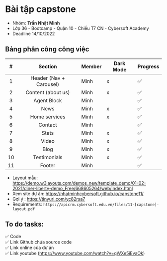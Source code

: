 # Bài tập capstone
- Nhóm: **Trần Nhật Minh**
- Lớp 36 - Bootcamp - Quận 10 - Chiều T7 CN - Cybersoft Academy
- Deadline 14/10/2022
## Bảng phân công công việc
|  # |       **Section**       | **Member** | **Dark Mode** | **Progress** |
|:--:|:-----------------------:|------------|---------------|----------|
| 1  | Header (Nav + Carousel) | Minh       | x             |   ✅       |
| 2  | Content (about us)      | Minh       | x             |   ✅       |
| 3  | Agent Block             | Minh       |               |   ✅       |
| 4  | News                    | Minh       | x             |   ✅       |
| 5  | Home services           | Minh       | x             |   ✅       |
| 6  | Contact                 | Minh       |               |   ✅       |
| 7  | Stats                   | Minh       | x             |   ✅       |
| 8  | Video                   | Minh       | x             |   ✅       |
| 9  | Blog                    | Minh       | x             |   ✅       |
| 10 | Testimonials            | Minh       | x             |   ✅       |
| 11 | Footer                  | Minh       |               |   ✅       |

- Layout mẫu: https://demo.w3layouts.com/demos_new/template_demo/01-02-2021/diner-liberty-demo_Free/668605264/web/index.html
- Xem site dự án: https://nhatminhcybersoft.github.io/capstone11/
- Gợi ý : https://tinyurl.com/yc82rsa7
- Requirements: `https://apicrm.cybersoft.edu.vn/files/11-[capstone]-layout.pdf`

## To do tasks:
✅ Code<br>
✅ Link Github chứa source code<br>
✅ Link online của dự án<br>
✅ Link youtube (https://www.youtube.com/watch?v=qWXe5iEvaOk)
